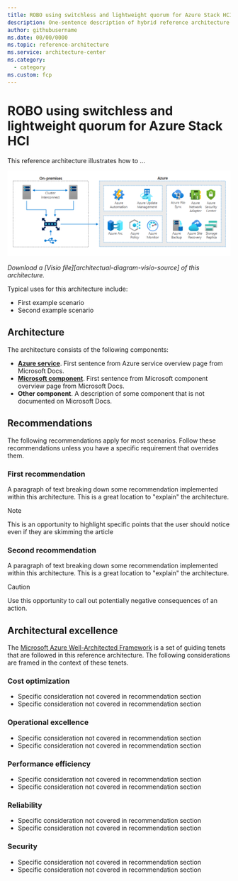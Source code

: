 ```yaml
---
title: ROBO using switchless and lightweight quorum for Azure Stack HCI
description: One-sentence description of hybrid reference architecture
author: githubusername
ms.date: 00/00/0000
ms.topic: reference-architecture
ms.service: architecture-center
ms.category:
  - category
ms.custom: fcp
---
```


# ROBO using switchless and lightweight quorum for Azure Stack HCI

This reference architecture illustrates how to ...

![One-sentence description of hybrid reference architecture][architectural-diagram]

*Download a [Visio file][architectual-diagram-visio-source] of this architecture.*

Typical uses for this architecture include:

- First example scenario
- Second example scenario

## Architecture

The architecture consists of the following components:

- **[Azure service][azure-service]**. First sentence from Azure service overview page from Microsoft Docs.
- **[Microsoft component][microsoft-component]**. First sentence from Microsoft component overview page from Microsoft Docs.
- **Other component**. A description of some component that is not documented on Microsoft Docs.

## Recommendations

The following recommendations apply for most scenarios. Follow these recommendations unless you have a specific requirement that overrides them.

### First recommendation

A paragraph of text breaking down some recommendation implemented within this architecture. This is a great location to "explain" the architecture.

> [!NOTE]
> This is an opportunity to highlight specific points that the user should notice even if they are skimming the article

### Second recommendation

A paragraph of text breaking down some recommendation implemented within this architecture. This is a great location to "explain" the architecture.

> [!CAUTION]
> Use this opportunity to call out potentially negative consequences of an action.

## Architectural excellence

The [Microsoft Azure Well-Architected Framework][azure-well-architected-framerwork] is a set of guiding tenets that are followed in this reference architecture. The following considerations are framed in the context of these tenets.

### Cost optimization

- Specific consideration not covered in recommendation section
- Specific consideration not covered in recommendation section

### Operational excellence

- Specific consideration not covered in recommendation section
- Specific consideration not covered in recommendation section

### Performance efficiency

- Specific consideration not covered in recommendation section
- Specific consideration not covered in recommendation section

### Reliability

- Specific consideration not covered in recommendation section
- Specific consideration not covered in recommendation section

### Security

- Specific consideration not covered in recommendation section
- Specific consideration not covered in recommendation section

[architectural-diagram]: images/azure_stack_robo.png
[architectural-diagram-visio-source]: diagrams/azure_stack_robo.vsdx
[azure-service]: https://docs.microsoft.com/azure/
[azure-well-architected-framerwork]: https://docs.microsoft.com/azure/architecture/framework/
[microsoft-component]: https://docs.microsoft.com/
